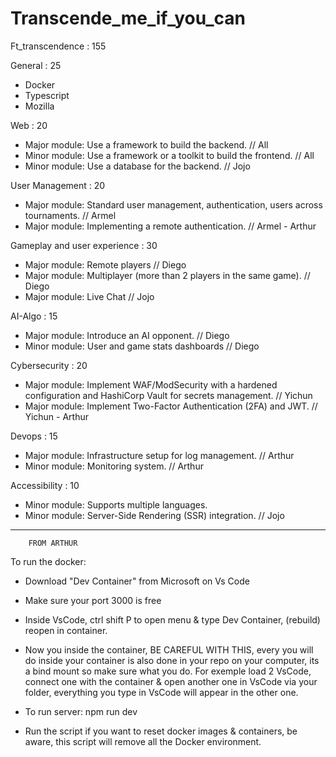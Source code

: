 # Transcende_me_if_you_can
Ft_transcendence : 155

General : 25
- Docker
- Typescript
- Mozilla

Web : 20
- Major module: Use a framework to build the backend. // All
- Minor module: Use a framework or a toolkit to build the frontend. // All
- Minor module: Use a database for the backend. // Jojo

User Management : 20
- Major module: Standard user management, authentication, users across tournaments. // Armel
- Major module: Implementing a remote authentication. // Armel - Arthur

Gameplay and user experience : 30
- Major module: Remote players // Diego
- Major module: Multiplayer (more than 2 players in the same game). // Diego
- Major module: Live Chat // Jojo

AI-Algo : 15
- Major module: Introduce an AI opponent. // Diego
- Minor module: User and game stats dashboards // Diego

Cybersecurity : 20
- Major module: Implement WAF/ModSecurity with a hardened configuration and HashiCorp Vault for secrets management. // Yichun
- Major module: Implement Two-Factor Authentication (2FA) and JWT. // Yichun - Arthur

Devops : 15
- Major module: Infrastructure setup for log management. // Arthur
- Minor module: Monitoring system. // Arthur

Accessibility : 10
- Minor module: Supports multiple languages.
- Minor module: Server-Side Rendering (SSR) integration. // Jojo


*****************************

		FROM ARTHUR

To run the docker:

- Download "Dev Container" from Microsoft on Vs Code
- Make sure your port 3000 is free
- Inside VsCode, ctrl shift P to open menu & type Dev Container, (rebuild) reopen in container.

- Now you inside the container, BE CAREFUL WITH THIS, every you will do inside your container
	is also done in your repo on your computer, its a bind mount so make sure what you do.
	For exemple load 2 VsCode, connect one with the container & open another one in VsCode via
	your folder, everything you type in VsCode will appear in the other one.

- To run server: npm run dev

- Run the script if you want to reset docker images & containers, be aware, this script will remove
	all the Docker environment.